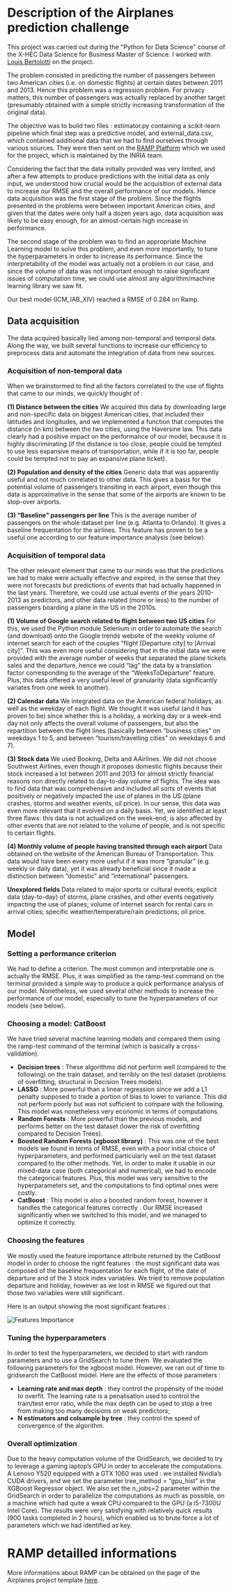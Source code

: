 # Description of the Airplanes prediction challenge

This project was carried out during the "Python for Data Science" course of the X-HEC Data Science for Business Master of Science.
I worked with [Louis Bertolotti](https://github.com/louistransfer) on the project.

The problem consisted in predicting the number of passengers between two American cities
(i.e. on domestic flights) at certain dates between 2011 and 2013. Hence this problem was a
regression problem. For privacy matters, this number of passengers was actually replaced
by another target (presumably obtained with a simple strictly increasing transformation of the
original data).

The objective was to build two files : estimator.py containing a scikit-learn pipeline which final step was a 
predictive model, and external_data.csv, which contained additional data that we had to find ourselves through 
various sources. They were then sent on the [RAMP Platform](https://ramp.studio/) which we used for the project, which is maintained by the INRIA team.

Considering the fact that the data initially provided was very limited, and after a few attempts
to produce predictions with the initial data as only input, we understood how crucial would be
the acquisition of external data to increase our RMSE and the overall performance of our
models. Hence data acquisition was the first stage of the problem. Since the flights
presented in the problems were between important American cities, and given that the dates
were only half a dozen years ago, data acquisition was likely to be easy enough, for an
almost-certain high increase in performance.

The second stage of the problem was to find an appropriate Machine Learning model to
solve this problem, and even more importantly, to tune the hyperparameters in order to
increase its performance. Since the interpretability of the model was actually not a problem
in our case, and since the volume of data was not important enough to raise significant
issues of computation time, we could use almost any algorithm/machine learning library we
saw fit.

Our best model (ICM_IAB_XIV) reached a RMSE of 0.284 on Ramp.

## Data acquisition

The data acquired basically lied among non-temporal and temporal data. Along the way, we
built several functions to increase our efficiency to preprocess data and automate the
integration of data from new sources.

### Acquisition of non-temporal data

When we brainstormed to find all the factors correlated to the use of flights that came to our
minds, we quickly thought of :

**(1) Distance between the cities** 
 We acquired this data by downloading large and
non-specific data on biggest American cities, that included their latitudes and
longitudes, and we implemented a function that computes the distance (in km)
between the two cities, using the Haversine law.
This data clearly had a positive impact on the performance of our model, because it
is highly discriminating (if the distance is too close, people could be tempted to use
less expansive means of transportation, while if it is too far, people could be tempted
not to pay an expansive plane ticket).

**(2) Population and density of the cities** 
Generic data that was apparently useful and
not much correlated to other data.
This gives a basis for the potential volume of passengers transiting in each airport,
even though this data is approximative in the sense that some of the airports are
known to be stop-over airports.

**(3) “Baseline” passengers per line**
This is the average number of passengers on the
whole dataset per line (e.g. Atlanta to Orlando).
It gives a baseline frequentation for the airlines. This feature has proven to be a
useful one according to our feature importance analysis (see below).


### Acquisition of temporal data

The other relevant element that came to our minds was that the predictions we had to make
were actually effective and expired, in the sense that they were not forecasts but predictions
of events that had actually happened in the last years. Therefore, we could use actual
events of the years 2010-2013 as predictors, and other data related (more or less) to the
number of passengers boarding a plane in the US in the 2010s.

**(1) Volume of Google search related to flight between two US cities**
For this, we used the Python module Selenium in order to automate the search (and download) onto
the Google trends website of the weekly volume of internet search for each of the
couples “flight [Departure city] to [Arrival city]”.
This was even more useful considering that in the initial data we were provided with
the average number of weeks that separated the plane tickets sales and the
departure, hence we could “lag” the data by a translation factor corresponding to the
average of the “WeeksToDeparture” feature. Plus, this data offered a very useful
level of granularity (data significantly variates from one week to another).

**(2) Calendar data**
 We integrated data on the American federal holidays, as well as the
weekday of each flight.
We thought it was useful (and it has proven to be) since whether this is a holiday, a
working day or a week-end day not only affects the overall volume of passengers, but
also the repartition between the flight lines (basically between “business cities” on
weekdays 1 to 5, and between “tourism/travelling cities” on weekdays 6 and 7).

**(3) Stock data**
 We used Booking, Delta and AAirlines. We did not choose Southwest
Airlines, even though it proposes domestic flights because their stock increased a lot
between 2011 and 2013 for almost strictly financial reasons non directly related to
day-to-day volume of flights.
The idea was to find data that was comprehensive and included all sorts of events
that positively or negatively impacted the use of planes in the US (plane crashes,
storms and weather events, oil price). In our sense, this data was even more relevant
that it evolved on a daily basis. Yet, we identified at least three flaws: this data is not
actualized on the week-end, is also affected by other events that are not related to
the volume of people, and is not specific to certain flights.

**(4) Monthly volume of people having transited through each airport**
Data obtained on the website of the American Bureau of Transportation.
This data would have been every more useful if it was more “granular” (e.g. weekly or
daily data), yet it was already beneficial since it made a distinction between
“domestic” and “international” passengers.

**Unexplored fields**
Data related to major sports or cultural events; explicit data (day-to-day) of storms, plane
crashes, and other events negatively impacting the use of planes; volume of internet search
for rental cars in arrival cities; specific weather/temperature/rain predictions; oil price.

## Model

### Setting a performance criterion

We had to define a criterion. The most common and interpretable one is actually the RMSE.
Plus, it was simplified as the ramp-test command on the terminal provided a simple way to
produce a quick performance analysis of our model.
Nonetheless, we used several other methods to increase the performance of our model,
especially to tune the hyperparameters of our models (see below).

### Choosing a model: CatBoost

We have tried several machine learning models and compared them using the ramp-test
command of the terminal (which is basically a cross-validation).
- **Decision trees** : These algorithms did not perform well (compared to the following)
on the train dataset, and terribly on the test dataset (problems of overfitting, structural
in Decision Trees models).
- **LASSO** : More powerful than a linear regression since we add a L1 penalty supposed
to trade a portion of bias to lower to variance. This did not perform poorly but was not
sufficient to compare with the following. This model was nonetheless very economic
in terms of computations.
- **Random Forests** : More powerful than the previous models, and performs better on
the test dataset (lower the risk of overfitting compared to Decision Trees).
- **Boosted Random Forests (xgboost library)** : This was one of the best models we
found in terms of RMSE, even with a poor initial choice of hyperparameters, and
performed particularly well on the test dataset compared to the other methods. Yet, in
order to make it usable in our mixed-data case (both categorical and numerical), we
had to encode the categorical features. Plus, this model was very sensitive to the
hyperparameters set, and the computations to find optimal ones were costly.
- **CatBoost** : This model is also a boosted random forest, however it handles the categorical features correctly
. Our RMSE increased significantly when we switched to this
model, and we managed to optimize it correctly.

### Choosing the features

We mostly used the feature importance attribute returned by the CatBoost model in order to
choose the right features : the most significant data was composed of the baseline frequentation for each flight, of the
date of departure and of the 3 stock index variables. We tried to remove population
departure and holiday, however as we lost in RMSE we figured out that those two variables
were still significant.

Here is an output showing the most significant features : 

![Features Importance](https://github.com/louistransfer/air-passengers-dsb/blob/master/docs/images/features_importance.png?raw=true)

### Tuning the hyperparameters

In order to test the hyperparameters, we decided to start with random parameters and to use
a GridSearch to tune them. We evaluated the following parameters for the xgboost model.
However, we ran out of time to gridsearch the CatBoost model. Here are the effects of those
parameters :
- **Learning rate and max depth** : they control the propensity of the model to overfit. The
learning rate is a penalisation used to control the train/test error ratio, while the max
depth can be used to stop a tree from making too many decisions on weak
predictors;
- **N estimators and colsample by tree** : they control the speed of convergence of the
algorithm.

### Overall optimization

Due to the heavy computation volume of the GridSearch, we decided to try to leverage a
gaming laptop’s GPU in order to accelerate the computations. A Lenovo Y520 equipped with
a GTX 1060 was used : we installed Nvidia’s CUDA drivers, and we set the parameter
tree_method = “gpu_hist” in the XGBoost Regressor object. We also set the n_jobs=2
parameter within the GridSearch in order to parallelize the computations as much as
possible, on a machine which had quite a weak CPU compared to the GPU (a i5-7300U Intel
Core).
The results were very satisfying with relatively quick results (900 tasks completed in 2
hours), which enabled us to brute force a lot of parameters which we had identified as key.

# RAMP detailled informations

More informations about RAMP can be obtained on the page of the Airplanes project template [here](https://github.com/ramp-kits/air_passengers).

